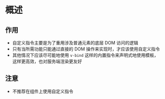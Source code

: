 # 概述

## 作用

+ 自定义指令主要是为了重用涉及普通元素的底层 DOM 访问的逻辑
+ 只有当所需功能只能通过直接的 DOM 操作来实现时，才应该使用自定义指令
+ 其他情况下应该尽可能地使用 `v-bind` 这样的内置指令来声明式地使用模板，这样更高效，也对服务端渲染更友好

## 注意

+ 不推荐在组件上使用自定义指令
